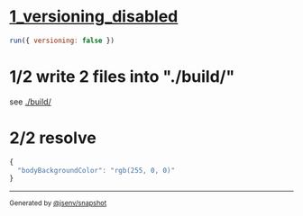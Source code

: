 # [1_versioning_disabled](../../link_href_@import.test.mjs#L27)

```js
run({ versioning: false })
```

# 1/2 write 2 files into "./build/"

see [./build/](./build/)

# 2/2 resolve

```js
{
  "bodyBackgroundColor": "rgb(255, 0, 0)"
}
```

---

<sub>
  Generated by <a href="https://github.com/jsenv/core/tree/main/packages/independent/snapshot">@jsenv/snapshot</a>
</sub>
